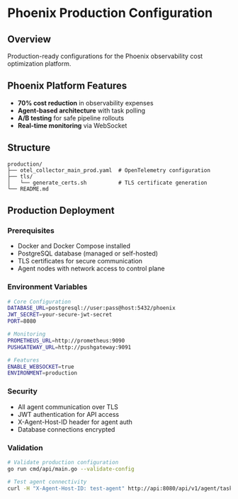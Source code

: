# Phoenix Production Configuration

## Overview
Production-ready configurations for the Phoenix observability cost optimization platform.

## Phoenix Platform Features
- **70% cost reduction** in observability expenses
- **Agent-based architecture** with task polling
- **A/B testing** for safe pipeline rollouts
- **Real-time monitoring** via WebSocket

## Structure
```
production/
├── otel_collector_main_prod.yaml  # OpenTelemetry configuration
├── tls/
│   └── generate_certs.sh          # TLS certificate generation
└── README.md
```

## Production Deployment

### Prerequisites
- Docker and Docker Compose installed
- PostgreSQL database (managed or self-hosted)
- TLS certificates for secure communication
- Agent nodes with network access to control plane

### Environment Variables
```bash
# Core Configuration
DATABASE_URL=postgresql://user:pass@host:5432/phoenix
JWT_SECRET=your-secure-jwt-secret
PORT=8080

# Monitoring
PROMETHEUS_URL=http://prometheus:9090
PUSHGATEWAY_URL=http://pushgateway:9091

# Features
ENABLE_WEBSOCKET=true
ENVIRONMENT=production
```

### Security
- All agent communication over TLS
- JWT authentication for API access
- X-Agent-Host-ID header for agent auth
- Database connections encrypted

### Validation
```bash
# Validate production configuration
go run cmd/api/main.go --validate-config

# Test agent connectivity
curl -H "X-Agent-Host-ID: test-agent" http://api:8080/api/v1/agent/tasks
```